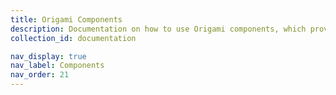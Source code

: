 ```yaml
---
title: Origami Components
description: Documentation on how to use Origami components, which provide reusable HTML, SCSS, and JavaScript for FT web pages.
collection_id: documentation

nav_display: true
nav_label: Components
nav_order: 21
---
```

